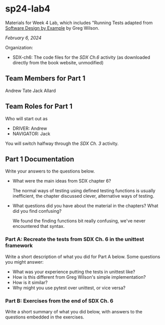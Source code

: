 # sp24-lab4
Materials for Week 4 Lab, which includes "Running Tests adapted from [Software Design by Example](https://third-bit.com/sdxpy/) by Greg Wilson.

_February 6, 2024_

Organization:
* SDX-ch6: The code files for the _SDX Ch.6_ activity (as downloaded directly from the book website, unmodified) 

## Team Members for Part 1
Andrew Tate
Jack Allard

## Team Roles for Part 1
Who will start out as
* DRIVER: Andrew
* NAVIGATOR: Jack

You will switch halfway through the _SDX Ch. 3_ activity.

## Part 1 Documentation

Write your answers to the questions below.

* What were the main ideas from SDX chapter 6?
  
  The normal ways of testing using defined testing functions is usually inefficient, the chapter discussed clever, alternative      ways of testing.
  
* What questions did you have about the material in the chapters? What did you find confusing?

  We found the finding functions bit really confusing, we've never encountered that syntax.

### Part A: Recreate the tests from SDX Ch. 6 in the unittest framework

Write a short description of what you did for Part A below. Some questions you might answer: 
* What was your experience putting the tests in unittest like? 
* How is this different from Greg Wilson's simple implementation? 
* How is it similar? 
* Why might you use pytest over unittest, or vice versa?

### Part B: Exercises from the end of SDX Ch. 6

Write a short summary of what you did below, with answers to the questions embedded in the exercises.
